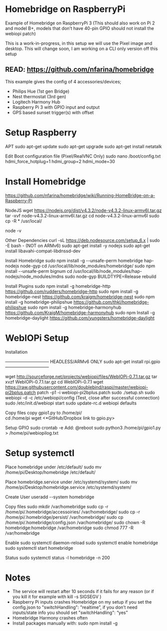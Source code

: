 # Homebridge on RaspberryPi

Example of Homebridge on RaspberryPi 3 (This should also work on Pi 2 and model B+, models that don’t have 40-pin GPIO should not install the webiopi patch)

This is a work-in-progress, in this setup we will use the Pixel image and desktop. This will change soon, I am working on a CLI only version off this setup

## READ: https://github.com/nfarina/homebridge

This example gives the config of 4 accessories/devices; 
- Philips Hue (1st gen Bridge)
- Nest thermostat (3rd gen)
- Logitech Harmony Hub
- Raspberry Pi 3 with GPIO input and output
- GPS based sunset trigger(s) with offset

# Setup Raspberry

APT
sudo apt-get update
sudo apt-get upgrade
sudo apt-get install netatalk

Edit Boot configuration file (Pixel/RealVNC Only)
sudo nano /boot/config.txt
hdmi_force_hotplug=1
hdmi_group=2
hdmi_mode=30

# Install Homebridge

https://github.com/nfarina/homebridge/wiki/Running-HomeBridge-on-a-Raspberry-Pi

NodeJS
wget https://nodejs.org/dist/v4.3.2/node-v4.3.2-linux-armv6l.tar.gz 
tar -xvf node-v4.3.2-linux-armv6l.tar.gz 
cd node-v4.3.2-linux-armv6l
sudo cp -R * /usr/local/

node -v

Other Dependencies
curl -sL https://deb.nodesource.com/setup_6.x | sudo -E bash -     (NOT on ARMv6)
sudo apt-get install -y nodejs
sudo apt-get install libavahi-compat-libdnssd-dev

Install Homebridge
sudo npm install -g --unsafe-perm homebridge hap-nodejs node-gyp
cd /usr/local/lib/node_modules/homebridge/
sudo npm install --unsafe-perm bignum
cd /usr/local/lib/node_modules/hap-nodejs/node_modules/mdns
sudo node-gyp BUILDTYPE=Release rebuild

Install Plugins
sudo npm install -g homebridge-http			https://github.com/rudders/homebridge-http
sudo npm install -g homebridge-nest			https://github.com/kraigm/homebridge-nest
sudo npm install -g homebridge-philipshue		https://github.com/thkl/homebridge-philipshue
sudo npm install -g homebridge-harmonyhub	https://github.com/KraigM/homebridge-harmonyhub
sudo npm Install -g homebridge-daylight		https://github.com/yungsters/homebridge-daylight

# WebIOPi Setup

Installation

——————————
HEADLESS/ARMv6 ONLY
sudo apt-get install rpi.gpio <MAYBE sudo apt-get install python-rpi.gpio>
——————————

wget http://sourceforge.net/projects/webiopi/files/WebIOPi-0.7.1.tar.gz
tar xvzf WebIOPi-0.7.1.tar.gz
cd WebIOPi-0.7.1
wget https://raw.githubusercontent.com/doublebind/raspi/master/webiopi-pi2bplus.patch
patch -p1 -i webiopi-pi2bplus.patch
sudo ./setup.sh
sudo webiopi -d -c /etc/webiopi/config (Test, close after successful connection)
sudo /etc/init.d/webiopi start
sudo update-rc.d webiopi defaults

Copy files
copy gpio1.py to /home/pi/  
cd /home/pi
wget <*GitHub/Dropbox link to gpio.py>

Setup GPIO
sudo crontab -e
Add: @reboot sudo python3 /home/pi/gpio1.py > /home/pi/webiopilog.txt


# Setup systemctl

Place homebridge under /etc/default/
sudo mv /home/pi/Desktop/homebridge /etc/default/

Place homebridge.service under /etc/systemd/system/
sudo mv /home/pi/Desktop/homebridge.service /etc/systemd/system/ 

Create User
useradd --system homebridge

Copy files
sudo mkdir /var/homebridge
sudo cp -r /home/pi/.homebridge/accessoiries/ /var/homebridge/
sudo cp -r /home/pi/.homebridge/persist/ /var/homebridge/
sudo cp /home/pi/.homebridge/config.json /var/homebridge/
sudo chown -R homebridge:homebridge /var/homebridge
sudo chmod 777 -R /var/homebridge

Enable
sudo systemctl daemon-reload
sudo systemctl enable homebridge
sudo systemctl start homebridge

Status
sudo systemctl status -l homebridge -n 200

# Notes
* The service will restart after 10 seconds if it fails for any reason (or if you kill it for example with kill -s SIGSEGV <pid>)
* Raspberry Pi inputs crashes Homebridge on my setup if you set the config.json to "switchHandling": "realtime”, if you don’t need inputs/state info you should set "switchHandling": “yes”
* Homebridge Harmony crashes often
* Install packages manually with: sudo npm install -g <FOLDERNAME>

